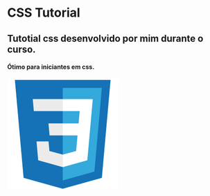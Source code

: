 # CSS Tutorial
## Tutotial css desenvolvido por mim durante o curso.
#### Ótimo para iniciantes em css.
![foto](https://raw.githubusercontent.com/devicons/devicon/master/icons/css3/css3-original.svg)
